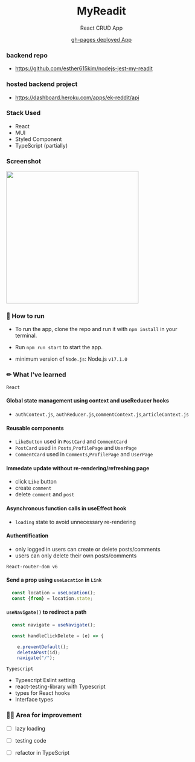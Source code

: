 
<h1 align="center"> MyReadit</h1><p align="center">
<div align="center">
<p align="center">React CRUD App </p>
  <p align="center"><a href="https://peaceful-galileo-842e26.netlify.app/">gh-pages deployed App </a></p>
</div>

### backend repo
-  https://github.com/esther615kim/nodejs-jest-my-readit

### hosted backend project 
- https://dashboard.heroku.com/apps/ek-reddit/api

### Stack Used
- React 
- MUI
- Styled Component
- TypeScript (partially)

### Screenshot
<img src="https://images.velog.io/images/ek615/post/f58688e6-7354-4415-b13a-60834a271fb0/image.png" width="350"> 

### 📣 How to run

- To run the app, clone the repo and run it with `npm install` in your terminal.

- Run `npm run start` to start the app.

- minimum version of `Node.js`: Node.js `v17.1.0`

### ✏ What I've learned

  `React`
  #### Global state management using context and useReducer hooks
- `authContext.js`, `authReducer.js`,`commentContext.js`,`articleContext.js`
#### Reusable components
- `LikeButton` used in `PostCard` and `CommentCard`
- `PostCard` used in `Posts`,`ProfilePage` and `UserPage`
- `CommentCard` used in  `Comments`,`ProfilePage` and `UserPage`
#### Immedate update without re-rendering/refreshing page
- click `Like` button
- create `comment`
- delete `comment` and `post`
#### Asynchronous function calls in useEffect hook
- `loading` state to avoid unnecessary re-rendering
#### Authentification
- only logged in users can create or delete posts/comments
- users can only delete their own posts/comments

`React-router-dom v6`
#### Send a prop using `useLocation` in `Link`
```js
  const location = useLocation();
  const {from} = location.state;
```
#### `useNavigate()` to redirect a path
```js
  const navigate = useNavigate();

  const handleClickDelete = (e) => {

    e.preventDefault();
    deleteAPost(id);
    navigate("/");
```

 `Typescript`
- Typescript Eslint setting
- react-testing-library with Typescript
- types for React hooks
- Interface types

### 🕵️‍♀️ Area for improvement
-[ ] lazy loading
-[ ] testing code
-[ ] refactor in TypeScript

